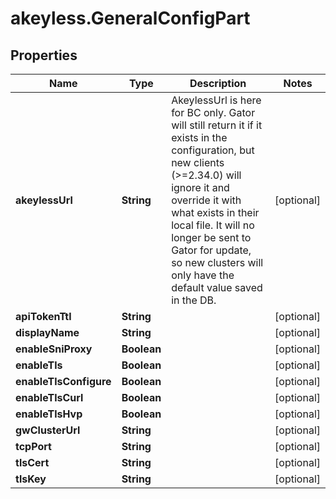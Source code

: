 # akeyless.GeneralConfigPart

## Properties

Name | Type | Description | Notes
------------ | ------------- | ------------- | -------------
**akeylessUrl** | **String** | AkeylessUrl is here for BC only. Gator will still return it if it exists in the configuration, but new clients (&gt;&#x3D;2.34.0) will ignore it and override it with what exists in their local file. It will no longer be sent to Gator for update, so new clusters will only have the default value saved in the DB. | [optional] 
**apiTokenTtl** | **String** |  | [optional] 
**displayName** | **String** |  | [optional] 
**enableSniProxy** | **Boolean** |  | [optional] 
**enableTls** | **Boolean** |  | [optional] 
**enableTlsConfigure** | **Boolean** |  | [optional] 
**enableTlsCurl** | **Boolean** |  | [optional] 
**enableTlsHvp** | **Boolean** |  | [optional] 
**gwClusterUrl** | **String** |  | [optional] 
**tcpPort** | **String** |  | [optional] 
**tlsCert** | **String** |  | [optional] 
**tlsKey** | **String** |  | [optional] 


